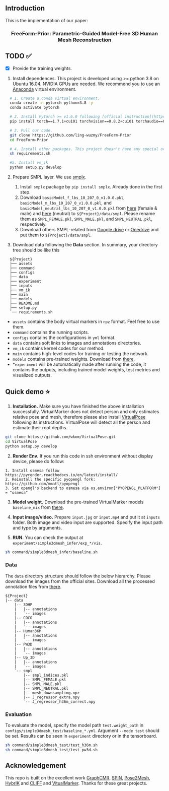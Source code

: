 ## Introduction

This is the implementation of our paper:
<h3 align="center">FreeForm-Prior: Parametric-Guided Model-Free 3D Human Mesh Reconstruction</h3>

## TODO :white_check_mark:

- [x] Provide the training weights.
      
1. Install dependences. This project is developed using >= python 3.8 on Ubuntu 16.04. NVIDIA GPUs are needed. We recommend you to use an [Anaconda](https://www.anaconda.com/) virtual environment.

  ```bash
    # 1. Create a conda virtual environment.
    conda create -n pytorch python=3.8 -y
    conda activate pytorch

    # 2. Install PyTorch >= v1.6.0 following [official instruction](https://pytorch.org/). Please adapt the cuda version to yours.
    pip install torch==1.7.1+cu101 torchvision==0.8.2+cu101 torchaudio==0.7.2 -f https://download.pytorch.org/whl/torch_stable.html

    # 3. Pull our code.
    git clone https://github.com/ling-wuzmy/FreeForm-Prior
    cd FreeForm-Prior

    # 4. Install other packages. This project doesn't have any special or difficult-to-install dependencies.
    sh requirements.sh

    #5. Install vm_ik
    python setup.py develop
  ```
2. Prepare SMPL layer. We use [smplx](https://github.com/vchoutas/smplx#installation).

   1. Install `smplx` package by `pip install smplx`. Already done in the first step.
   2. Download `basicModel_f_lbs_10_207_0_v1.0.0.pkl`, `basicModel_m_lbs_10_207_0_v1.0.0.pkl`, and `basicModel_neutral_lbs_10_207_0_v1.0.0.pkl` from [here](https://smpl.is.tue.mpg.de/) (female & male) and [here](http://smplify.is.tue.mpg.de/) (neutral) to `${Project}/data/smpl`. Please rename them as `SMPL_FEMALE.pkl`, `SMPL_MALE.pkl`, and `SMPL_NEUTRAL.pkl`, respectively.
   3. Download others SMPL-related from [Google drive](https://drive.google.com/drive/folders/1LRMo_7raQuSRuUKAvXKSlzlvQJ5C0IHR?usp=share_link) or [Onedrive](https://chinapku-my.sharepoint.com/:f:/g/personal/2101111546_pku_edu_cn/EitToj4t0BlMmKAo6CZT2H8BMmkyAKQBjY6kO5h0htKveA?e=b57zU5) and put them to `${Project}/data/smpl`.
3. Download data following the **Data** section. In summary, your directory tree should be like this

  ```
    ${Project}
    ├── assets
    ├── command
    ├── configs
    ├── data  
    ├── experiment 
    ├── inputs 
    ├── vm_ik 
    ├── main 
    ├── models 
    ├── README.md
    ├── setup.py
    `── requirements.sh
  ```

  - `assets` contains the body virtual markers in `npz` format. Feel free to use them.
  - `command` contains the running scripts.
  - `configs` contains the configurations in `yml` format.
  - `data` contains soft links to images and annotations directories.
  - `vm_ik` contains kernel codes for our method.
  - `main` contains high-level codes for training or testing the network.
  - `models` contains pre-trained weights. Download from [there](https://github.com/ShirleyMaxx/VirtualMarker).
  - *`experiment` will be automatically made after running the code, it contains the outputs, including trained model weights, test metrics and visualized outputs.

## Quick demo :star:

1. **Installation.** Make sure you have finished the above installation successfully. VirtualMarker does not detect person and only estimates relative pose and mesh, therefore please also install [VirtualPose](https://github.com/wkom/VirtualPose) following its instructions. VirtualPose will detect all the person and estimate their root depths. .
  ```bash
  git clone https://github.com/wkom/VirtualPose.git
  cd VirtualPose
  python setup.py develop
  ```

2. **Render Env.** If you run this code in ssh environment without display device, please do follow:
  ```
  1. Install osmesa follow https://pyrender.readthedocs.io/en/latest/install/
  2. Reinstall the specific pyopengl fork: https://github.com/mmatl/pyopengl
  3. Set opengl's backend to osmesa via os.environ["PYOPENGL_PLATFORM"] = "osmesa"
  ```

3. **Model weight.** Download the pre-trained VirtualMarker models `baseline_mix` from [there](https://github.com/ShirleyMaxx/VirtualMarker).

4. **Input image/video.** Prepare `input.jpg` or `input.mp4` and put it at `inputs` folder. Both image and video input are supported. Specify the input path and type by arguments.

5. **RUN.** You can check the output at `experiment/simple3dmesh_infer/exp_*/vis`.
  ```bash
  sh command/simple3dmesh_infer/baseline.sh
  ```
  


### Data

The `data` directory structure should follow the below hierarchy. Please download the images from the official sites. Download all the processed annotation files from [there](https://github.com/ShirleyMaxx/VirtualMarker).

```
${Project}
|-- data
    |-- 3DHP
    |   |-- annotations
    |   `-- images
    |-- COCO
    |   |-- annotations
    |   `-- images
    |-- Human36M
    |   |-- annotations
    |   `-- images
    |-- PW3D
    |   |-- annotations
    |   `-- images
    |-- Up_3D
    |   |-- annotations
    |   `-- images
    `-- smpl
        |-- smpl_indices.pkl
        |-- SMPL_FEMALE.pkl
        |-- SMPL_MALE.pkl
        |-- SMPL_NEUTRAL.pkl
        |-- mesh_downsampling.npz
        |-- J_regressor_extra.npy
        `-- J_regressor_h36m_correct.npy
```
### Evaluation

To evaluate the model, specify the model path `test.weight_path` in `configs/simple3dmesh_test/baseline_*.yml`. Argument `--mode test` should be set. Results can be seen in `experiment` directory or in the tensorboard.

```bash
sh command/simple3dmesh_test/test_h36m.sh
sh command/simple3dmesh_test/test_pw3d.sh
```





## Acknowledgement
This repo is built on the excellent work [GraphCMR](https://github.com/nkolot/GraphCMR), [SPIN](https://github.com/nkolot/SPIN), [Pose2Mesh](https://github.com/hongsukchoi/Pose2Mesh_RELEASE), [HybrIK](https://github.com/Jeff-sjtu/HybrIK) and [CLIFF](https://github.com/haofanwang/CLIFF) and [VitualMarker](https://github.com/ShirleyMaxx/VirtualMarker). Thanks for these great projects.
